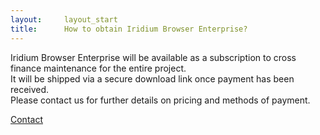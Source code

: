 ```yaml
---
layout:		layout_start
title:		How to obtain Iridium Browser Enterprise?
---
```

Iridium Browser Enterprise will be available as a subscription to cross finance maintenance for the entire project.    
It will be shipped via a secure download link once payment has been received.   
Please contact us for further details on pricing and methods of payment.  
 
<a href="mailto:{{ site.email | encode_email }}" class="button wht icon fa-envelope-o" title="contact us">Contact</a>